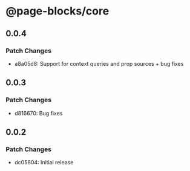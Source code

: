 # @page-blocks/core

## 0.0.4

### Patch Changes

- a8a05d8: Support for context queries and prop sources + bug fixes

## 0.0.3

### Patch Changes

- d816670: Bug fixes

## 0.0.2

### Patch Changes

- dc05804: Initial release
